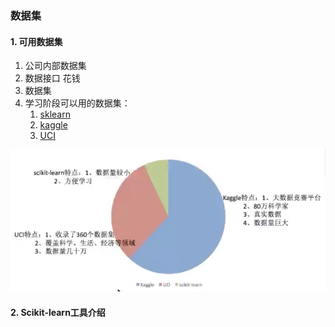 ### 数据集

#### 1. 可用数据集
1. 公司内部数据集
2. 数据接口 花钱
3. 数据集
4. 学习阶段可以用的数据集：
    1. [sklearn](https://scikit-learn.org/stable/datasets)
    2. [kaggle](https://www.kaggle.com/datasets)
    3. [UCI](https://archive.ics.uci.edu/ml/index.php)

![数据集对比](https://github.com/adamcjm/machine-learning/blob/main/images/002_01.jpg)

#### 2. Scikit-learn工具介绍
